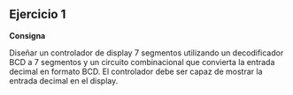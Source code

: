 ## Ejercicio 1

**Consigna**

Diseñar un controlador de display 7 segmentos utilizando un decodificador
BCD a 7 segmentos y un circuito combinacional que convierta la entrada
decimal en formato BCD. El controlador debe ser capaz de mostrar la entrada
decimal en el display.